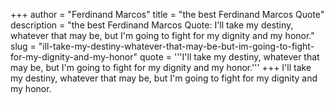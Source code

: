 +++
author = "Ferdinand Marcos"
title = "the best Ferdinand Marcos Quote"
description = "the best Ferdinand Marcos Quote: I'll take my destiny, whatever that may be, but I'm going to fight for my dignity and my honor."
slug = "ill-take-my-destiny-whatever-that-may-be-but-im-going-to-fight-for-my-dignity-and-my-honor"
quote = '''I'll take my destiny, whatever that may be, but I'm going to fight for my dignity and my honor.'''
+++
I'll take my destiny, whatever that may be, but I'm going to fight for my dignity and my honor.
